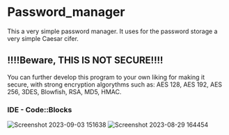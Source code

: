 # Password_manager
This a very simple password manager. It uses for the password storage a very simple Caesar cifer.<br/>

## !!!!Beware, THIS IS NOT SECURE!!!!<br/>
You can further develop this program to your own liking for making it secure, with strong encryption algorythms such as: AES 128, AES 192, AES 256, 3DES, Blowfish, RSA, MD5, HMAC.<br/>

### IDE - Code::Blocks
![Screenshot 2023-09-03 151638](https://github.com/code-grow/Password_manager/assets/57804478/51981999-ddf4-49d5-90f5-94f74c416226)
![Screenshot 2023-08-29 164454](https://github.com/code-grow/Password_manager/assets/57804478/bc35b6a8-28ba-4294-b1be-564f179bcc0d)
